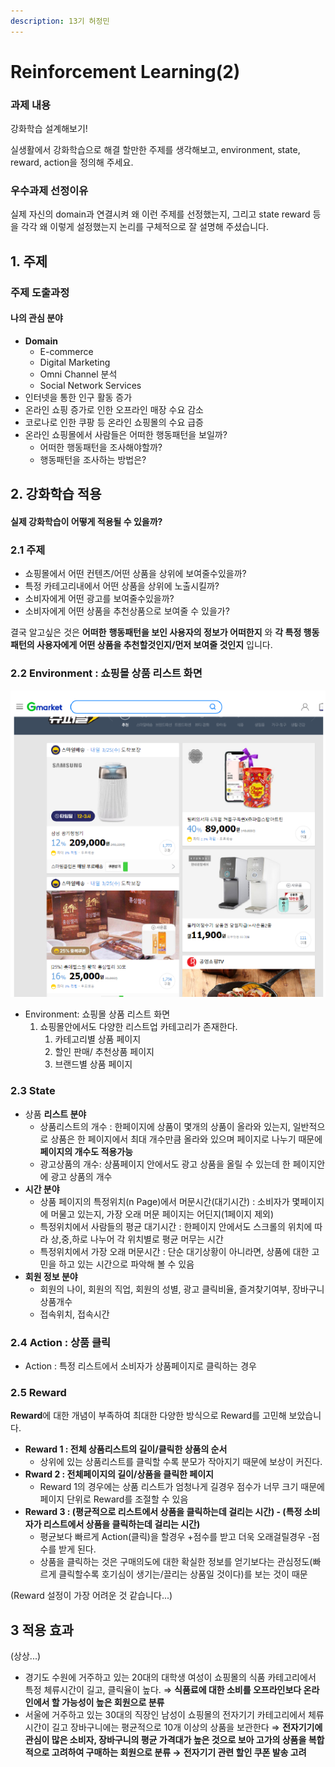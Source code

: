 ```yaml
---
description: 13기 허정민
---
```


# Reinforcement Learning\(2\)

### 과제 내용

강화학습 설계해보기!

실생활에서 강화학습으로 해결 할만한 주제를 생각해보고,  environment, state, reward, action을 정의해 주세요. 

### 우수과제 선정이유

실제 자신의 domain과 연결시켜 왜 이런 주제를 선정했는지, 그리고 state reward 등을 각각 왜 이렇게 설정했는지 논리를 구체적으로 잘 설명해 주셨습니다.

## 1. 주제 <a id="40907996-cc5e-44c4-afdd-438c07f0c527"></a>

### 주제 도출과정 <a id="2eb9a8d8-db0d-48cc-ba23-cac823085522"></a>

####  나의 관심 분야 <a id="701bf693-0528-4144-8b3f-81e9fd2caeed"></a>

* **Domain**
  * E-commerce
  * Digital Marketing
  * Omni Channel 분석
  * Social Network Services
* 인터넷을 통한 인구 활동 증가
* 온라인 쇼핑 증가로 인한 오프라인 매장 수요 감소
* 코로나로 인한 쿠팡 등 온라인 쇼핑몰의 수요 급증
* 온라인 쇼핑몰에서 사람들은 어떠한 행동패턴을 보일까?
  * 어떠한 행동패턴을 조사해야할까?
  * 행동패턴을 조사하는 방법은?

## 2. 강화학습 적용 <a id="889e88eb-306a-4a4c-8971-406e144012d2"></a>

#### 실제 강화학습이 어떻게 적용될 수 있을까? <a id="4fb5459d-456b-4ee7-bd11-26aaa4a10b19"></a>

### 2.1 주제 <a id="9d213b91-aed6-417d-9e1f-bd7fa1c29c9b"></a>

* 쇼핑몰에서 어떤 컨텐츠/어떤 상품을 상위에 보여줄수있을까?
* 특정 카테고리내에서 어떤 상품을 상위에 노출시킬까?
* 소비자에게 어떤 광고를 보여줄수있을까?
* 소비자에게 어떤 상품을 추천상품으로 보여줄 수 있을가?

결국 알고싶은 것은 **어떠한** **행동패턴을 보인 사용자의 정보가 어떠한지** 와 **각 특정 행동패턴의 사용자에게 어떤 상품을 추천할것인지/먼저 보여줄 것인지** 입니다.

### 2.2 Environment : 쇼핑몰 상품 리스트 화면 <a id="682c56cc-3940-433a-9731-c47faedad9e9"></a>

![](../../.gitbook/assets/image%20%2835%29.png)

* Environment: 쇼핑몰 상품 리스트 화면
  1. 쇼핑몰안에서도 다양한 리스트업 카테고리가 존재한다.
     1. 카테고리별 상품 페이지
     2. 할인 판매/ 추천상품 페이지
     3. 브랜드별 상품 페이지

### 2.3 State <a id="9ce209cf-8e12-4a70-b429-e76f5fcb2b09"></a>

* 상품 **리스트 분야**
  * 상품리스트의 개수 : 한페이지에 상품이 몇개의 상품이 올라와 있는지, 일반적으로 상품은 한 페이지에서 최대 개수만큼 올라와 있으며 페이지로 나누기 때문에 **페이지의 개수도 적용가능**
  * 광고상품의 개수: 상품페이지 안에서도 광고 상품을 올릴 수 있는데 한 페이지안에 광고 상품의 개수
* **시간 분야**
  * 상품 페이지의 특정위치\(n Page\)에서 머문시간\(대기시간\) : 소비자가 몇페이지에 머물고 있는지, 가장 오래 머문 페이지는 어딘지\(1페이지 제외\)
  * 특정위치에서 사람들의 평균 대기시간 : 한페이지 안에서도 스크롤의 위치에 따라 상,중,하로 나누어 각 위치별로 평균 머무는 시간
  * 특정위치에서 가장 오래 머문시간 : 단순 대기상황이 아니라면, 상품에 대한 고민을 하고 있는 시간으로 파악해 볼 수 있음
* **회원 정보 분야**
  * 회원의 나이, 회원의 직업, 회원의 성별, 광고 클릭비율, 즐겨찾기여부, 장바구니 상품개수
  * 접속위치, 접속시간

### 2.4 Action : 상품 클릭 <a id="2993b389-3e22-4ead-8604-e8b83bbd5b81"></a>

* Action : 특정 리스트에서 소비자가 상품페이지로 클릭하는 경우

### 2.5 Reward <a id="3cfcf8e7-7989-4ca6-9458-a19ddcd2d801"></a>

**Reward**에 대한 개념이 부족하여 최대한 다양한 방식으로 Reward를 고민해 보았습니다.

* **Reward 1 : 전체 상품리스트의 길이/클릭한 상품의 순서**
  * 상위에 있는 상품리스트를 클릭할 수록 분모가 작아지기 때문에 보상이 커진다.
* **Rward 2 : 전체페이지의 길이/상품을 클릭한 페이지**
  * Reward 1의 경우에는 상품 리스트가 엄청나게 길경우 점수가 너무 크기 때문에 페이지 단위로 Reward를 조절할 수 있음
* **Reward 3 : \(평균적으로 리스트에서 상품을 클릭하는데 걸리는 시간\) - \(특정 소비자가 리스트에서 상품을 클릭하는데 걸리는 시간\)**
  * 평균보다 빠르게 Action\(클릭\)을 할경우 +점수를 받고 더욱 오래걸릴경우 -점수를 받게 된다.
  * 상품을 클릭하는 것은 구매의도에 대한 확실한 정보를 얻기보다는 관심정도\(빠르게 클릭할수록 호기심이 생기는/끌리는 상품일 것이다\)를 보는 것이 때문

\(Reward 설정이 가장 어려운 것 같습니다...\)

## 3 적용 효과 <a id="e1e7acb2-19a9-4047-96db-5de8aad6c625"></a>

\(상상...\)

* 경기도 수원에 거주하고 있는 20대의 대학생 여성이 쇼핑몰의 식품 카테고리에서 특정 체류시간이 길고, 클릭율이 높다. ⇒ **식품료에 대한 소비를 오프라인보다 온라인에서 할 가능성이 높은 회원으로 분류**
* 서울에 거주하고 있는 30대의 직장인 남성이 쇼핑몰의 전자기기 카테고리에서 체류시간이 길고 장바구니에는 평균적으로 10개 이상의 상품을 보관한다 ⇒ **전자기기에 관심이 많은 소비자, 장바구니의 평균 가격대가 높은 것으로 보아 고가의 상품을 복합적으로 고려하여 구매하는 회원으로 분류 →** **전자기기 관련 할인 쿠폰 발송 고려**

